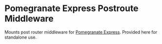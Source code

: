 # Pomegranate Express Postroute Middleware

Mounts post router middleware for [Pomegranate Express](https://github.com/Pomegranate/pomegranate-express).
Provided here for standalone use.